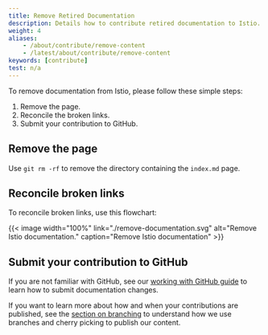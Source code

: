 ```yaml
---
title: Remove Retired Documentation
description: Details how to contribute retired documentation to Istio.
weight: 4
aliases:
    - /about/contribute/remove-content
    - /latest/about/contribute/remove-content
keywords: [contribute]
test: n/a
---
```


To remove documentation from Istio, please follow these simple steps:

1. Remove the page.
1. Reconcile the broken links.
1. Submit your contribution to GitHub.

## Remove the page

Use `git rm -rf` to remove the directory containing the `index.md` page.

## Reconcile broken links

To reconcile broken links, use this flowchart:

{{< image width="100%"
    link="./remove-documentation.svg"
    alt="Remove Istio documentation."
    caption="Remove Istio documentation"
    >}}

## Submit your contribution to GitHub

If you are not familiar with GitHub, see our [working with GitHub guide](/docs/releases/contribute/github)
to learn how to submit documentation changes.

If you want to learn more about how and when your contributions are published,
see the [section on branching](/docs/releases/contribute/github#branching-strategy) to understand
how we use branches and cherry picking to publish our content.

